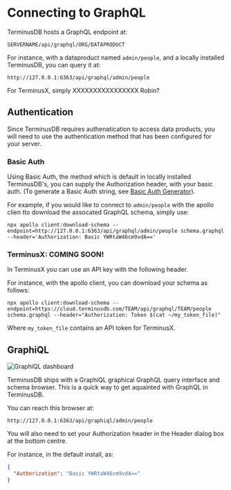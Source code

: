 # Connecting to GraphQL

TerminusDB hosts a GraphQL endpoint at:

```
SERVERNAME/api/graphql/ORG/DATAPRODUCT
```

For instance, with a dataproduct named `admin/people`, and a locally
installed TerminusDB, you can query it at:

```
http://127.0.0.1:6363/api/graphql/admin/people
```

For TerminusX, simply XXXXXXXXXXXXXXXX Robin?

## Authentication

Since TerminusDB requires authenatication to access data products, you
will need to use the authentication method that has been configured
for your server.

### Basic Auth

Using Basic Auth, the method which is default in locally installed
TerminusDB's, you can supply the Authorization header, with your basic
auth. (To generate a Basic Auth string, see [Basic Auth Generator](https://www.blitter.se/utils/basic-authentication-header-generator/)).

For example, if you would like to connect to `admin/people` with the
apollo clien tto download the assocated GraphQL schema, simply use:

```shell
npx apollo client:download-schema --endpoint=http://127.0.0.1:6363/api/graphql/admin/people schema.graphql --header='Authorization: Basic YWRtaW46cm9vdA=='
```

### TerminusX: COMING SOON!

In TerminusX you can use an API key with the following header.

For instance, with the apollo client, you can download your schema as
follows:

```shell
npx apollo client:download-schema --endpoint=https://cloud.terminusdb.com/TEAM/api/graphql/TEAM/people schema.graphql --header="Authorization: Token $(cat ~/my_token_file)"
```
Where `my_token_file` contains an API token for TerminusX.

## GraphiQL

![GraphiQL dashboard](some_url_here)

TerminusDB ships with a GraphiQL graphical GraphQL query interface and
schema browser. This is a quick way to get aquainted with GraphQL in
TerminusDB.

You can reach this browser at:

```
http://127.0.0.1:6363/api/graphiql/admin/people
```

You will also need to set your Authorization header in the Header
dialog box at the bottom centre.

For instance, in the default install, as:

```json
{
  "Authorization": "Basic YWRtaW46cm9vdA=="
}
```
